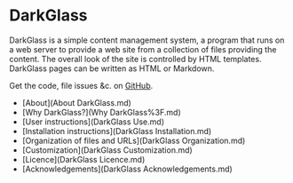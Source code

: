 # DarkGlass

DarkGlass is a simple content management system, a program that runs on a web server to provide a web site from a collection of files providing the content. The overall look of the site is controlled by HTML templates. DarkGlass pages can be written as HTML or Markdown.

Get the code, file issues &c. on [GitHub](https://github.com/rrthomas/DarkGlass).

   * [About](About DarkGlass.md)
   * [Why DarkGlass?](Why DarkGlass%3F.md)
   * [User instructions](DarkGlass Use.md)
   * [Installation instructions](DarkGlass Installation.md)
   * [Organization of files and URLs](DarkGlass Organization.md)
   * [Customization](DarkGlass Customization.md)
   * [Licence](DarkGlass Licence.md)
   * [Acknowledgements](DarkGlass Acknowledgements.md)
